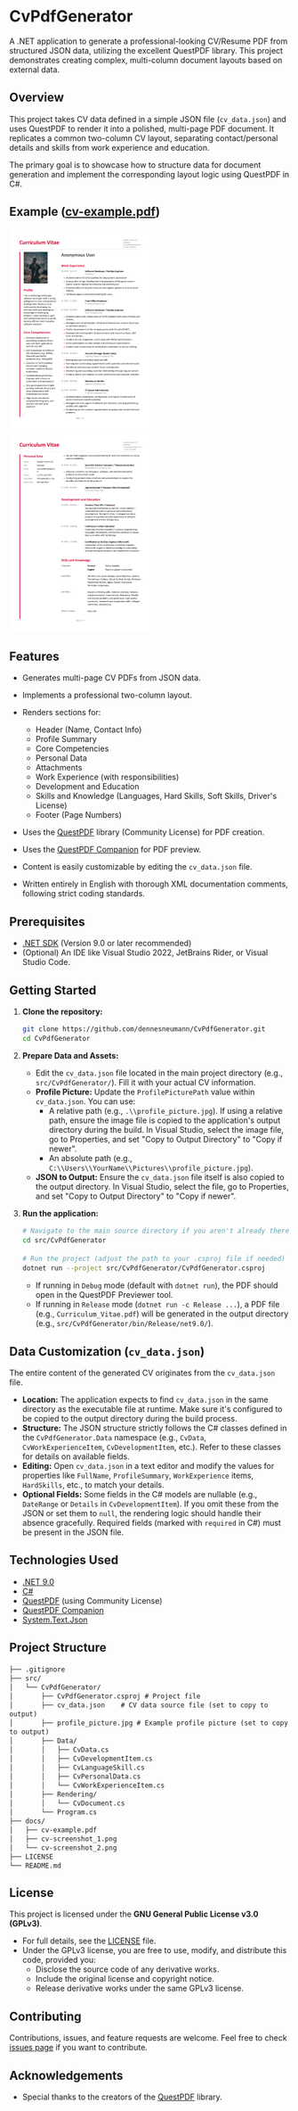 # CvPdfGenerator
A .NET application to generate a professional-looking CV/Resume PDF from structured JSON data, utilizing the excellent QuestPDF library. This project demonstrates creating complex, multi-column document layouts based on external data.

## Overview

This project takes CV data defined in a simple JSON file (`cv_data.json`) and uses QuestPDF to render it into a polished, multi-page PDF document. It replicates a common two-column CV layout, separating contact/personal details and skills from work experience and education.

The primary goal is to showcase how to structure data for document generation and implement the corresponding layout logic using QuestPDF in C#.

## Example ([cv-example.pdf](docs/cv-example.pdf))
![Generated PDF Screenshot Page 1](docs/cv-screenshot_1.png)
![Generated PDF Screenshot Page 2](docs/cv-screenshot_2.png)

## Features

* Generates multi-page CV PDFs from JSON data.
* Implements a professional two-column layout.
* Renders sections for:
    * Header (Name, Contact Info)
    * Profile Summary
    * Core Competencies
    * Personal Data
    * Attachments
    * Work Experience (with responsibilities)
    * Development and Education
    * Skills and Knowledge (Languages, Hard Skills, Soft Skills, Driver's License)
    * Footer (Page Numbers)
* Uses the [QuestPDF](https://www.questpdf.com/) library (Community License) for PDF creation.
* Uses the [QuestPDF Companion](https://www.questpdf.com/companion/usage.html) for PDF preview.

* Content is easily customizable by editing the `cv_data.json` file.
* Written entirely in English with thorough XML documentation comments, following strict coding standards.

## Prerequisites

* [.NET SDK](https://dotnet.microsoft.com/download) (Version 9.0 or later recommended)
* (Optional) An IDE like Visual Studio 2022, JetBrains Rider, or Visual Studio Code.

## Getting Started

1.  **Clone the repository:**
    ```bash
    git clone https://github.com/dennesneumann/CvPdfGenerator.git
    cd CvPdfGenerator
    ```

2.  **Prepare Data and Assets:**
    * Edit the `cv_data.json` file located in the main project directory (e.g., `src/CvPdfGenerator/`). Fill it with your actual CV information.
    * **Profile Picture:** Update the `ProfilePicturePath` value within `cv_data.json`. You can use:
        * A relative path (e.g., `.\\profile_picture.jpg`). If using a relative path, ensure the image file is copied to the application's output directory during the build. In Visual Studio, select the image file, go to Properties, and set "Copy to Output Directory" to "Copy if newer".
        * An absolute path (e.g., `C:\\Users\\YourName\\Pictures\\profile_picture.jpg`).
    * **JSON to Output:** Ensure the `cv_data.json` file itself is also copied to the output directory. In Visual Studio, select the file, go to Properties, and set "Copy to Output Directory" to "Copy if newer".

3.  **Run the application:**
    ```bash
    # Navigate to the main source directory if you aren't already there
    cd src/CvPdfGenerator

    # Run the project (adjust the path to your .csproj file if needed)
    dotnet run --project src/CvPdfGenerator/CvPdfGenerator.csproj
    ```

    * If running in `Debug` mode (default with `dotnet run`), the PDF should open in the QuestPDF Previewer tool.
    * If running in `Release` mode (`dotnet run -c Release ...`), a PDF file (e.g., `Curriculum_Vitae.pdf`) will be generated in the output directory (e.g., `src/CvPdfGenerator/bin/Release/net9.0/`).

## Data Customization (`cv_data.json`)

The entire content of the generated CV originates from the `cv_data.json` file.

* **Location:** The application expects to find `cv_data.json` in the same directory as the executable file at runtime. Make sure it's configured to be copied to the output directory during the build process.
* **Structure:** The JSON structure strictly follows the C# classes defined in the `CvPdfGenerator.Data` namespace (e.g., `CvData`, `CvWorkExperienceItem`, `CvDevelopmentItem`, etc.). Refer to these classes for details on available fields.
* **Editing:** Open `cv_data.json` in a text editor and modify the values for properties like `FullName`, `ProfileSummary`, `WorkExperience` items, `HardSkills`, etc., to match your details.
* **Optional Fields:** Some fields in the C# models are nullable (e.g., `DateRange` or `Details` in `CvDevelopmentItem`). If you omit these from the JSON or set them to `null`, the rendering logic should handle their absence gracefully. Required fields (marked with `required` in C#) must be present in the JSON file.

## Technologies Used

* [.NET 9.0](https://dotnet.microsoft.com/)
* [C#](https://docs.microsoft.com/en-us/dotnet/csharp/)
* [QuestPDF](https://www.questpdf.com/) (using Community License)
* [QuestPDF Companion](https://www.questpdf.com/companion/usage.html)
* [System.Text.Json](https://docs.microsoft.com/en-us/dotnet/standard/serialization/system-text-json-overview)

## Project Structure
```
├── .gitignore
├── src/
│   └── CvPdfGenerator/
│       ├── CvPdfGenerator.csproj # Project file
│       ├── cv_data.json    # CV data source file (set to copy to output)
│       ├── profile_picture.jpg # Example profile picture (set to copy to output)
│       ├── Data/
│       │   ├── CvData.cs
│       │   ├── CvDevelopmentItem.cs
│       │   ├── CvLanguageSkill.cs
│       │   ├── CvPersonalData.cs
│       │   └── CvWorkExperienceItem.cs
│       ├── Rendering/
│       │   └── CvDocument.cs
│       └── Program.cs
├── docs/
│   ├── cv-example.pdf
│   ├── cv-screenshot_1.png
│   └── cv-screenshot_2.png
├── LICENSE
└── README.md
```

## License

This project is licensed under the **GNU General Public License v3.0 (GPLv3)**.
- For full details, see the [LICENSE](LICENSE) file.
- Under the GPLv3 license, you are free to use, modify, and distribute this code, provided you:
  - Disclose the source code of any derivative works.
  - Include the original license and copyright notice.
  - Release derivative works under the same GPLv3 license.

## Contributing

Contributions, issues, and feature requests are welcome. Feel free to check [issues page](https://github.com/dennesneumann/CvPdfGenerator/issues) if you want to contribute.

## Acknowledgements

* Special thanks to the creators of the [QuestPDF](https://www.questpdf.com/) library.